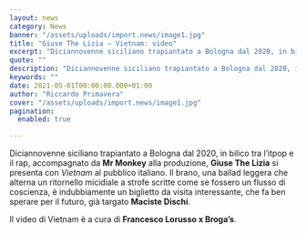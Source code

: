 ```yaml
---
layout: news
category: News
banner: "/assets/uploads/import.news/image1.jpg"
title: "Giuse The Lizia – Vietnam: video"
excerpt: "Diciannovenne siciliano trapiantato a Bologna dal 2020, in bilico tra l’itpop e il rap, accompagnato da Mr Monkey alla produzione, Giuse The Lizia si presenta con Vietnam al pubblico italiano. Il brano, una ballad leggera che alterna un ritornello micidiale a strofe scritte come se fossero un flusso di coscienza, è indubbiamente un biglietto da [&hellip"
quote: ""
description: "Diciannovenne siciliano trapiantato a Bologna dal 2020, in bilico tra l’itpop e il rap, accompagnato da Mr Monkey alla produzione, Giuse The Lizia si presenta con Vietnam al pubblico italiano. Il brano, una ballad leggera che alterna un ritornello micidiale a strofe scritte come se fossero un flusso di coscienza, è indubbiamente un biglietto da [&hellip"
keywords: ""
date: 2021-05-01T00:00:00.000+01:00
author: "Riccardo Primavera"
cover: "/assets/uploads/import.news/image1.jpg"
pagination:
  enabled: true

---
```


Diciannovenne siciliano trapiantato a Bologna dal 2020, in bilico tra l’itpop e il rap, accompagnato da **Mr Monkey** alla produzione, **Giuse The Lizia** si presenta con _Vietnam_ al pubblico italiano. Il brano, una ballad leggera che alterna un ritornello micidiale a strofe scritte come se fossero un flusso di coscienza, è indubbiamente un biglietto da visita interessante, che fa ben sperare per il futuro, già targato **Maciste Dischi**.

Il video di Vietnam è a cura di **Francesco Lorusso x Broga’s**.